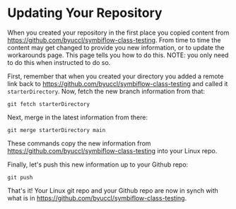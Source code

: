 # Updating Your Repository

When you created your repository in the first place you copied content from https://github.com/byuccl/symbiflow-class-testing.  From time to time the content may get changed to provide you new information, or to update the workarounds page.  This page tells you how to do this.   NOTE: you only need to do this when instructed to do so.

First, remember that when you created your directory you added a remote link back to https://github.com/byuccl/symbiflow-class-testing and called it `starterDirectory`.  Now, fetch the new branch information from that:
```
git fetch starterDirectory
```

Next, merge in the latest information from there:
```
git merge starterDirectory main
```

These commands copy the new information from https://github.com/byuccl/symbiflow-class-testing into your Linux repo.

Finally, let's push this new information up to your Github repo:
```
git push
```

That's it!  Your Linux git repo and your Github repo are now in synch with what is in https://github.com/byuccl/symbiflow-class-testing.
